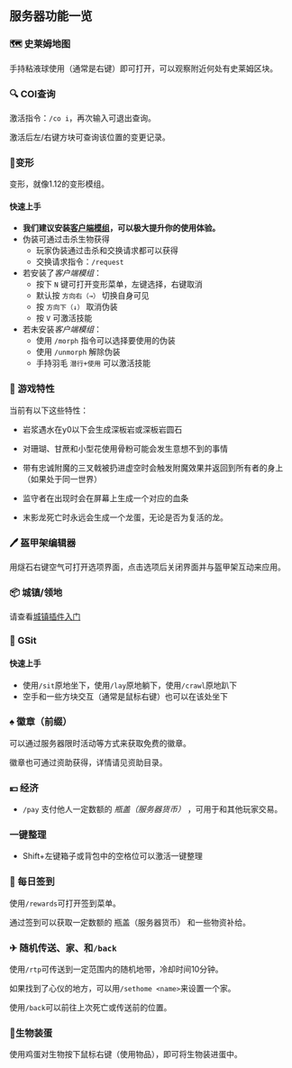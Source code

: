 ## 服务器功能一览

### 🗺 史莱姆地图

手持粘液球使用（通常是右键）即可打开，可以观察附近何处有史莱姆区块。

### 🔍 COI查询

激活指令：`/co i`，再次输入可退出查询。

激活后左/右键方块可查询该位置的变更记录。

###  🥨变形

变形，就像1.12的变形模组。

#### 快速上手
- **我们建议安装[客户端模组](https://modrinth.com/mod/feathermorphclient)，可以极大提升你的使用体验。**
- 伪装可通过击杀生物获得
    - 玩家伪装通过击杀和交换请求都可以获得
    - 交换请求指令：`/request`
- 若安装了*客户端模组*：
    - 按下 `N` 键可打开变形菜单，左键选择，右键取消
    - 默认按 `方向右（→）` 切换自身可见
    - 按 `方向下（↓）` 取消伪装
    - 按 `V` 可激活技能
- 若未安装*客户端模组*：
    - 使用 `/morph` 指令可以选择要使用的伪装
    - 使用 `/unmorph` 解除伪装
    - 手持羽毛 `潜行+使用` 可以激活技能

### 🌭 游戏特性

当前有以下这些特性：

- 岩浆遇水在y0以下会生成深板岩或深板岩圆石

- 对珊瑚、甘蔗和小型花使用骨粉可能会发生意想不到的事情

- 带有忠诚附魔的三叉戟被扔进虚空时会触发附魔效果并返回到所有者的身上（如果处于同一世界）

- 监守者在出现时会在屏幕上生成一个对应的血条

- 末影龙死亡时永远会生成一个龙蛋，无论是否为复活的龙。

### 🖊 盔甲架编辑器

用燧石右键空气可打开选项界面，点击选项后关闭界面并与盔甲架互动来应用。

### 📦 城镇/领地

请查看[城镇插件入门](TownyWiki.md)

### 💺 GSit

#### 快速上手
- 使用`/sit`原地坐下，使用`/lay`原地躺下，使用`/crawl`原地趴下
- 空手和一些方块交互（通常是鼠标右键）也可以在该处坐下

### ♠️ 徽章（前缀）

可以通过服务器限时活动等方式来获取免费的徽章。

徽章也可通过资助获得，详情请见资助目录。

### 💴 经济

- `/pay` 支付他人一定数额的 *瓶盖（服务器货币）* ，可用于和其他玩家交易。

### 一键整理

- Shift+左键箱子或背包中的空格位可以激活一键整理

### 📅 每日签到

使用`/rewards`可打开签到菜单。

通过签到可以获取一定数额的 瓶盖（服务器货币） 和一些物资补给。

### ✈ 随机传送、家、和`/back`

使用`/rtp`可传送到一定范围内的随机地带，冷却时间10分钟。

如果找到了心仪的地方，可以用`/sethome <name>`来设置一个家。

使用`/back`可以前往上次死亡或传送前的位置。

### 🥚生物装蛋

使用鸡蛋对生物按下鼠标右键（使用物品），即可将生物装进蛋中。